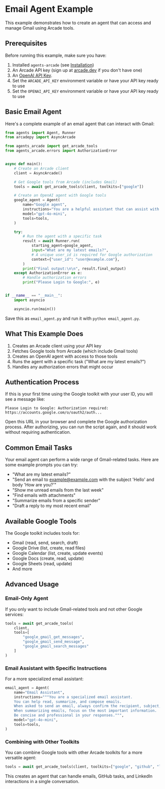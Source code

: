 # Email Agent Example

This example demonstrates how to create an agent that can access and manage Gmail using Arcade tools.

## Prerequisites

Before running this example, make sure you have:

1. Installed `agents-arcade` (see [Installation](../getting-started/installation.md))
2. An Arcade API key (sign up at [arcade.dev](https://arcade.dev) if you don't have one)
3. An [OpenAI API Key](https://platform.openai.com/docs/libraries#create-and-export-an-api-key).
4. Set the `ARCADE_API_KEY` environment variable or have your API key ready to use
5. Set the `OPENAI_API_KEY` environment variable or have your API key ready to use

## Basic Email Agent

Here's a complete example of an email agent that can interact with Gmail:

```python
from agents import Agent, Runner
from arcadepy import AsyncArcade

from agents_arcade import get_arcade_tools
from agents_arcade.errors import AuthorizationError


async def main():
    # Create an Arcade client
    client = AsyncArcade()

    # Get Google tools from Arcade (includes Gmail)
    tools = await get_arcade_tools(client, toolkits=["google"])

    # Create an OpenAI agent with Google tools
    google_agent = Agent(
        name="Google agent",
        instructions="You are a helpful assistant that can assist with Gmail and other Google services.",
        model="gpt-4o-mini",
        tools=tools,
    )

    try:
        # Run the agent with a specific task
        result = await Runner.run(
            starting_agent=google_agent,
            input="What are my latest emails?",
            # A unique user_id is required for Google authorization
            context={"user_id": "user@example.com"},
        )
        print("Final output:\n\n", result.final_output)
    except AuthorizationError as e:
        # Handle authorization errors
        print("Please Login to Google:", e)


if __name__ == "__main__":
    import asyncio

    asyncio.run(main())
```

Save this as `email_agent.py` and run it with `python email_agent.py`.

## What This Example Does

1. Creates an Arcade client using your API key
2. Fetches Google tools from Arcade (which include Gmail tools)
3. Creates an OpenAI agent with access to those tools
4. Runs the agent with a specific task ("What are my latest emails?")
5. Handles any authorization errors that might occur

## Authentication Process

If this is your first time using the Google toolkit with your user ID, you will see a message like:

```
Please Login to Google: Authorization required: https://accounts.google.com/o/oauth2/auth...
```

Open this URL in your browser and complete the Google authorization process. After authorizing, you can run the script again, and it should work without requiring authentication.

## Common Email Tasks

Your email agent can perform a wide range of Gmail-related tasks. Here are some example prompts you can try:

-   "What are my latest emails?"
-   "Send an email to example@example.com with the subject 'Hello' and body 'How are you?'"
-   "Show me unread emails from the last week"
-   "Find emails with attachments"
-   "Summarize emails from a specific sender"
-   "Draft a reply to my most recent email"

## Available Google Tools

The Google toolkit includes tools for:

-   Gmail (read, send, search, draft)
-   Google Drive (list, create, read files)
-   Google Calendar (list, create, update events)
-   Google Docs (create, read, update)
-   Google Sheets (read, update)
-   And more

## Advanced Usage

### Email-Only Agent

If you only want to include Gmail-related tools and not other Google services:

```python
tools = await get_arcade_tools(
    client,
    tools=[
        "google_gmail_get_messages",
        "google_gmail_send_message",
        "google_gmail_search_messages"
    ]
)
```

### Email Assistant with Specific Instructions

For a more specialized email assistant:

```python
email_agent = Agent(
    name="Email Assistant",
    instructions="""You are a specialized email assistant.
    You can help read, summarize, and compose emails.
    When asked to send an email, always confirm the recipient, subject, and content.
    When summarizing emails, focus on the most important information.
    Be concise and professional in your responses.""",
    model="gpt-4o-mini",
    tools=tools,
)
```

### Combining with Other Toolkits

You can combine Google tools with other Arcade toolkits for a more versatile agent:

```python
tools = await get_arcade_tools(client, toolkits=["google", "github", "linkedin"])
```

This creates an agent that can handle emails, GitHub tasks, and LinkedIn interactions in a single conversation.
